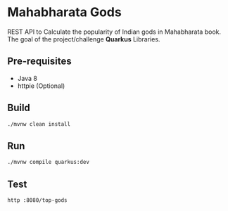 # Mahabharata Gods

REST API to Calculate the popularity of Indian gods in Mahabharata book. 
The goal of the project/challenge **Quarkus** Libraries.


## Pre-requisites

- Java 8
- httpie (Optional)

## Build

```bash
./mvnw clean install
```

## Run

```bash
./mvnw compile quarkus:dev
```

## Test 
```bash
http :8080/top-gods
```